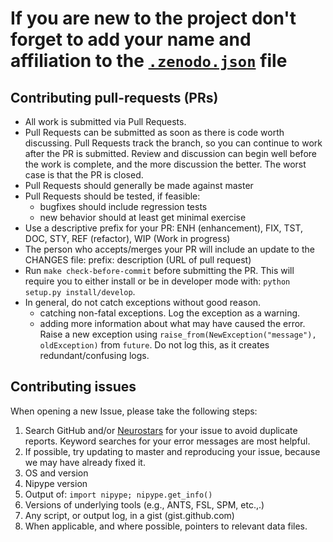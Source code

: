# If you are new to the project don't forget to add your name and affiliation to the [`.zenodo.json`](.zenodo.json) file

## Contributing pull-requests (PRs)

* All work is submitted via Pull Requests.
* Pull Requests can be submitted as soon as there is code worth discussing.
  Pull Requests track the branch, so you can continue to work after the PR is submitted.
  Review and discussion can begin well before the work is complete,
  and the more discussion the better.
  The worst case is that the PR is closed.
* Pull Requests should generally be made against master
* Pull Requests should be tested, if feasible:
    - bugfixes should include regression tests
    - new behavior should at least get minimal exercise
* Use a descriptive prefix for your PR: ENH (enhancement), FIX, TST, DOC, STY, REF (refactor), WIP (Work in progress)
* The person who accepts/merges your PR will include an update to the CHANGES file: prefix: description (URL of pull request)
* Run `make check-before-commit` before submitting the PR.
  This will require you to either install or be in developer mode with: `python setup.py install/develop`.
* In general, do not catch exceptions without good reason. 
  * catching non-fatal exceptions. 
    Log the exception as a warning.
  * adding more information about what may have caused the error.
    Raise a new exception using ``raise_from(NewException("message"), oldException)`` from ``future``.
    Do not log this, as it creates redundant/confusing logs.

## Contributing issues

When opening a new Issue, please take the following steps:

1. Search GitHub and/or [Neurostars](http://neurostars.org) for your issue to avoid duplicate reports.
   Keyword searches for your error messages are most helpful.
2. If possible, try updating to master and reproducing your issue,
   because we may have already fixed it.
3. OS and version
4. Nipype version
5. Output of: `import nipype; nipype.get_info()`
6. Versions of underlying tools (e.g., ANTS, FSL, SPM, etc.,.)
7. Any script, or output log, in a gist (gist.github.com)
8. When applicable, and where possible, pointers to relevant data files.
